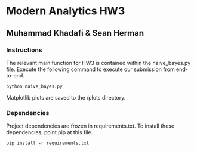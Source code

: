 # Modern Analytics HW3 
## Muhammad Khadafi & Sean Herman

### Instructions
The relevant main function for HW3 is contained within the naive_bayes.py file. Execute the following command to execute our submission from end-to-end.

    python naive_bayes.py

Matplotlib plots are saved to the /plots directory.

### Dependencies
Project dependencies are frozen in requirements.txt. To install these dependencies, point pip at this file.

    pip install -r requirements.txt
